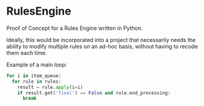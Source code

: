 # RulesEngine

Proof of Concept for a Rules Engine written in Python.

Ideally, this would be incorporated into a project that necessarily needs the ability to modify multiple rules on an ad-hoc basis, without having to recode them each time.

Example of a main loop:
```py
for i in item_queue:
  for rule in rules:
    result = rule.apply(i=i)
    if result.get('final') == False and rule.end_processing:
      break
```
